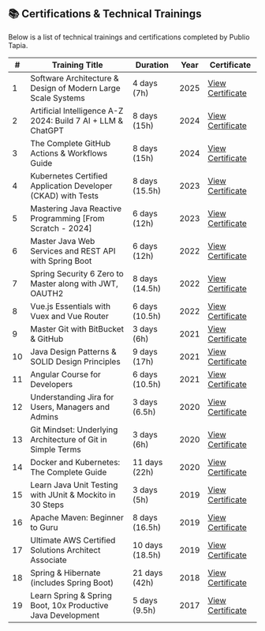 ## 📚 Certifications & Technical Trainings <a name="certifications"></a>

Below is a list of technical trainings and certifications completed by Publio Tapia.  

| #  | Training Title                                                                                      | Duration         | Year | Certificate |
|----|------------------------------------------------------------------------------------------------------|------------------|------|------|
| 1  | Software Architecture & Design of Modern Large Scale Systems                                         | 4 days (7h)     | 2025 | [View Certificate](./certifications/Software%20Architecture%20%26%20Design%20of%20Modern%20Large%20Scale%20Systems.pdf) |
| 2  | Artificial Intelligence A-Z 2024: Build 7 AI + LLM & ChatGPT                                         | 8 days (15h)     | 2024 | [View Certificate](./certifications/Artificial%20Intelligence%20A-Z%202024.pdf) |
| 3  | The Complete GitHub Actions & Workflows Guide                                                       | 8 days (15h)     | 2024 | [View Certificate](./certifications/The%20Complete%20Git%20Hub%20Actions%20%26%20Work%20flows%20Guide.pdf) |
| 4  | Kubernetes Certified Application Developer (CKAD) with Tests                                        | 8 days (15.5h)   | 2023 | [View Certificate](./certifications/Kubernetes%20Certified%20Application%20Developer%20(CKAD)%20with%20Tests.pdf) |
| 5  | Mastering Java Reactive Programming [From Scratch - 2024]                                           | 6 days (12h)     | 2023 | [View Certificate](./certifications/Mastering%20Java%20Reactive%20Programming.pdf) |
| 6  | Master Java Web Services and REST API with Spring Boot                                              | 6 days (12h)     | 2022 | [View Certificate](./certifications/Master%20Java%20Web%20Services%20and%20REST%20API%20with%20Spring%20Boot.pdf) |
| 7  | Spring Security 6 Zero to Master along with JWT, OAUTH2                                             | 8 days (14.5h)   | 2022 | [View Certificate](./certifications/Spring%20Security%20Zero%20to%20Master%20along%20with%20JWT,OAUTH2.pdf) |
| 8  | Vue.js Essentials with Vuex and Vue Router                                                           | 6 days (10.5h)   | 2022 | [View Certificate](./certifications/Vue%20JS%20Essentials%20with%20Vuex%20and%20Vue%20Router.pdf) |
| 9  | Master Git with BitBucket & GitHub                                                                   | 3 days (6h)      | 2021 | [View Certificate](./certifications/Mastering%20Git%20With%20BitBucket%20%26%20GitHub.pdf) |
| 10  | Java Design Patterns & SOLID Design Principles                                                       | 9 days (17h)     | 2021 | [View Certificate](./certifications/Java%20Design%20Patterns%20%26%20SOLID%20Design%20Principles.pdf) |
| 11 | Angular Course for Developers                                                                        | 6 days (10.5h)   | 2021 | [View Certificate](./certifications/Angular%20Crash%20Course%20for%20Busy%20Developers.pdf) |
| 12 | Understanding Jira for Users, Managers and Admins                                                   | 3 days (6.5h)    | 2020 | [View Certificate](./certifications/Understanding%20Jira%20for%20users,%20managers%20and%20admins.pdf) |
| 13 | Git Mindset: Underlying Architecture of Git in Simple Terms                                         | 3 days (6h)      | 2020 | [View Certificate](./certifications/The%20Git%20Mindset%20%5B2020%5D%20An%20intuitive%20deep-dive%20into%20Git.pdf) |
| 14 | Docker and Kubernetes: The Complete Guide                                                            | 11 days (22h)    | 2020 | [View Certificate](./certifications/Docker%20and%20Kubernetes%20The%20Complete%20Guide.pdf) |
| 15 | Learn Java Unit Testing with JUnit & Mockito in 30 Steps                                            | 3 days (5h)      | 2019 | [View Certificate](./certifications/Learn%20Java%20Unit%20Testing%20with%20Junit%20%26%20Mockito%20in%2030%20Steps.pdf) |
| 16 | Apache Maven: Beginner to Guru                                                                       | 8 days (16.5h)   | 2019 | [View Certificate](./certifications/Apache%20Maven%20Beginner%20to%20Guru.pdf) |
| 17 | Ultimate AWS Certified Solutions Architect Associate                                                 | 10 days (18.5h)  | 2019 | [View Certificate](./certifications/Ultimate%20AWS%20Certified%20Solutions%20Architect%20Associate%202020.pdf) |
| 18 | Spring & Hibernate (includes Spring Boot)                                                            | 21 days (42h)    | 2018 | [View Certificate](./certifications/Spring%20%26%20Hibernate%20for%20Beginners%20(includes%20Spring%20Boot).pdf) |
| 19 | Learn Spring & Spring Boot, 10x Productive Java Development                                         | 5 days (9.5h)    | 2017 | [View Certificate](./certifications/Learn%20Spring%20%26%20Spring%20Boot%20-%2010x%20Productive%20Java%20Development.pdf) |

